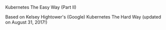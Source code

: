 Kubernetes The Easy Way (Part II)

Based on Kelsey Hightower's (Google) Kubernetes The Hard Way (updated on August 31, 2017!)
